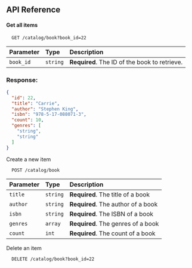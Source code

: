 ## API Reference

#### Get all items

```http
  GET /catalog/book?book_id=22
```

| Parameter | Type     | Description                                   |
|:----------|:---------|:----------------------------------------------|
| `book_id` | `string` | **Required**. The ID of the book to retrieve. |

### Response:

```json
{
  "id": 22,
  "title": "Carrie",
  "author": "Stephen King",
  "isbn": "978-5-17-088071-3",
  "count": 10,
  "genres": [
    "string",
    "string"
  ]
}
```

Create a new item

```http
  POST /catalog/book
```

| Parameter | Type     | Description                        |
|:----------|:---------|:-----------------------------------|
| `title`   | `string` | **Required**. The title of a book  |
| `author`  | `string` | **Required**. The author of a book |
| `isbn`    | `string` | **Required**. The ISBN of a book   |
| `genres`  | `array`  | **Required**. The genres of a book |
| `count`   | `int`    | **Required**. The count of a book  |

Delete an item

```http
  DELETE /catalog/book?book_id=22
```